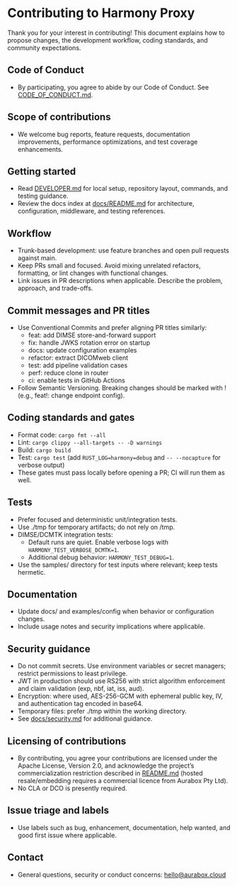 # Contributing to Harmony Proxy

Thank you for your interest in contributing! This document explains how to propose changes, the development workflow, coding standards, and community expectations.

## Code of Conduct
- By participating, you agree to abide by our Code of Conduct. See [CODE_OF_CONDUCT.md](CODE_OF_CONDUCT.md).

## Scope of contributions
- We welcome bug reports, feature requests, documentation improvements, performance optimizations, and test coverage enhancements.

## Getting started
- Read [DEVELOPER.md](DEVELOPER.md) for local setup, repository layout, commands, and testing guidance.
- Review the docs index at [docs/README.md](docs/README.md) for architecture, configuration, middleware, and testing references.

## Workflow
- Trunk-based development: use feature branches and open pull requests against main.
- Keep PRs small and focused. Avoid mixing unrelated refactors, formatting, or lint changes with functional changes.
- Link issues in PR descriptions when applicable. Describe the problem, approach, and trade-offs.

## Commit messages and PR titles
- Use Conventional Commits and prefer aligning PR titles similarly:
  - feat: add DIMSE store-and-forward support
  - fix: handle JWKS rotation error on startup
  - docs: update configuration examples
  - refactor: extract DICOMweb client
  - test: add pipeline validation cases
  - perf: reduce clone in router
  - ci: enable tests in GitHub Actions
- Follow Semantic Versioning. Breaking changes should be marked with ! (e.g., feat!: change endpoint config).

## Coding standards and gates
- Format code: `cargo fmt --all`
- Lint: `cargo clippy --all-targets -- -D warnings`
- Build: `cargo build`
- Test: `cargo test` (add `RUST_LOG=harmony=debug` and `-- --nocapture` for verbose output)
- These gates must pass locally before opening a PR; CI will run them as well.

## Tests
- Prefer focused and deterministic unit/integration tests.
- Use ./tmp for temporary artifacts; do not rely on /tmp.
- DIMSE/DCMTK integration tests:
  - Default runs are quiet. Enable verbose logs with `HARMONY_TEST_VERBOSE_DCMTK=1`.
  - Additional debug behavior: `HARMONY_TEST_DEBUG=1`.
- Use the samples/ directory for test inputs where relevant; keep tests hermetic.

## Documentation
- Update docs/ and examples/config when behavior or configuration changes.
- Include usage notes and security implications where applicable.

## Security guidance
- Do not commit secrets. Use environment variables or secret managers; restrict permissions to least privilege.
- JWT in production should use RS256 with strict algorithm enforcement and claim validation (exp, nbf, iat, iss, aud).
- Encryption: where used, AES-256-GCM with ephemeral public key, IV, and authentication tag encoded in base64.
- Temporary files: prefer ./tmp within the working directory.
- See [docs/security.md](docs/security.md) for additional guidance.

## Licensing of contributions
- By contributing, you agree your contributions are licensed under the Apache License, Version 2.0, and acknowledge the project’s commercialization restriction described in [README.md](README.md) (hosted resale/embedding requires a commercial licence from Aurabox Pty Ltd).
- No CLA or DCO is presently required.

## Issue triage and labels
- Use labels such as bug, enhancement, documentation, help wanted, and good first issue where applicable.

## Contact
- General questions, security or conduct concerns: hello@aurabox.cloud